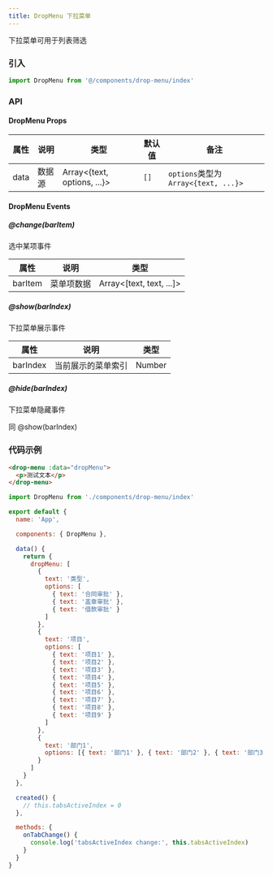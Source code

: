 ```yaml
---
title: DropMenu 下拉菜单
---
```


下拉菜单可用于列表筛选

### 引入

```javascript
import DropMenu from '@/components/drop-menu/index'
```

### API

#### DropMenu Props

| 属性 | 说明   | 类型                        | 默认值 | 备注                                |
| ---- | ------ | --------------------------- | ------ | ----------------------------------- |
| data | 数据源 | Array<{text, options, ...}> | `[]`   | `options`类型为`Array<{text, ...}>` |

#### DropMenu Events

##### @change(barItem)

选中某项事件

| 属性    | 说明       | 类型                     |
| ------- | ---------- | ------------------------ |
| barItem | 菜单项数据 | Array<[text, text, ...]> |

##### @show(barIndex)

下拉菜单展示事件

| 属性     | 说明               | 类型   |
| -------- | ------------------ | ------ |
| barIndex | 当前展示的菜单索引 | Number |

##### @hide(barIndex)

下拉菜单隐藏事件

同 @show(barIndex)

### 代码示例

```html
<drop-menu :data="dropMenu">
  <p>测试文本</p>
</drop-menu>
```

```javascript
import DropMenu from './components/drop-menu/index'

export default {
  name: 'App',

  components: { DropMenu },

  data() {
    return {
      dropMenu: [
        {
          text: '类型',
          options: [
            { text: '合同审批' },
            { text: '盖章审批' },
            { text: '借款审批' }
          ]
        },
        {
          text: '项目',
          options: [
            { text: '项目1' },
            { text: '项目2' },
            { text: '项目3' },
            { text: '项目4' },
            { text: '项目5' },
            { text: '项目6' },
            { text: '项目7' },
            { text: '项目8' },
            { text: '项目9' }
          ]
        },
        {
          text: '部门1',
          options: [{ text: '部门1' }, { text: '部门2' }, { text: '部门3' }]
        }
      ]
    }
  },

  created() {
    // this.tabsActiveIndex = 0
  },

  methods: {
    onTabChange() {
      console.log('tabsActiveIndex change:', this.tabsActiveIndex)
    }
  }
}
```
